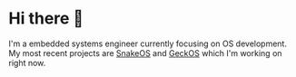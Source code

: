 # Hi there 👋
I'm a embedded systems engineer currently focusing on OS development. <br/> My most recent projects are [SnakeOS](https://github.com/viniciius14/Snake-OS) and [GeckOS](https://github.com/viniciius14/GeckOS) which I'm working on right now.
